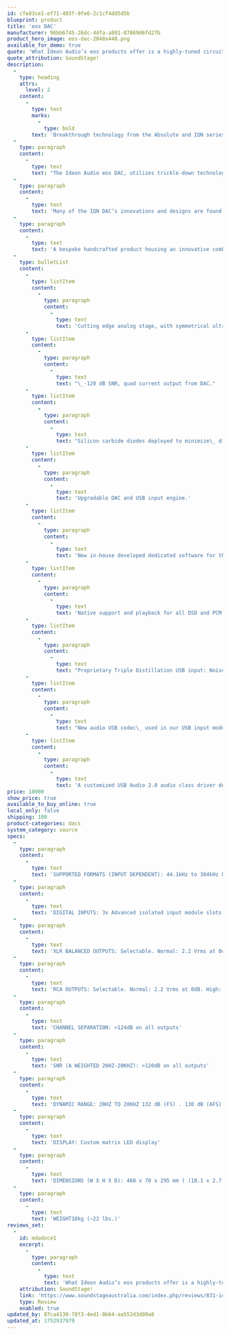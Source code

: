 ```yaml
---
id: cfe83ce1-ef71-493f-9fe6-2c1cf4dd5d5b
blueprint: product
title: 'eos DAC'
manufacturer: 96bb6745-26dc-4dfa-a891-87869d6fd27b
product_hero_image: eos-dac-2048x448.png
available_for_demo: true
quote: 'What Ideon Audio’s eos products offer is a highly-tuned circuit design featuring proprietary technologies, superbly engineered power supplies and very good general build quality. The big one is the performance. I can’t think of any audiophile and music lover left wanting with this combo'
quote_attribution: SoundStage!
description:
  -
    type: heading
    attrs:
      level: 2
    content:
      -
        type: text
        marks:
          -
            type: bold
        text: 'Breakthrough technology from the Absolute and IΩN series: an affordable reference DAC'
  -
    type: paragraph
    content:
      -
        type: text
        text: "The Ideon Audio eos DAC, utilizes trickle-down technologies and R&D gained, from our extensive work mostly with our IΩN DAC and our flagship Absolute Epsilon which has set new standards worldwide.\_"
  -
    type: paragraph
    content:
      -
        type: text
        text: 'Many of the IΩN DAC’s innovations and designs are found in the IΩN in its own scale. As with all Ideon offerings, the eos DAC is a fully proprietary design, with audio technologies developed in-house.'
  -
    type: paragraph
    content:
      -
        type: text
        text: 'A bespoke handcrafted product housing an innovative combination of high-performance design features and best-of-breed quality components.'
  -
    type: bulletList
    content:
      -
        type: listItem
        content:
          -
            type: paragraph
            content:
              -
                type: text
                text: 'Cutting edge analog stage, with symmetrical ultra-low noise power supply.'
      -
        type: listItem
        content:
          -
            type: paragraph
            content:
              -
                type: text
                text: "\_-120 dB SNR, quad current output from DAC."
      -
        type: listItem
        content:
          -
            type: paragraph
            content:
              -
                type: text
                text: "Silicon carbide diodes deployed to minimize\_ diode-rectification noise"
      -
        type: listItem
        content:
          -
            type: paragraph
            content:
              -
                type: text
                text: 'Upgradable DAC and USB input engine.'
      -
        type: listItem
        content:
          -
            type: paragraph
            content:
              -
                type: text
                text: 'New in-house developed dedicated software for the DAC chip (same as the Absolute E DAC). The upgradable chip firmware is developed by Ideon Audio in close cooperation with ESS.'
      -
        type: listItem
        content:
          -
            type: paragraph
            content:
              -
                type: text
                text: 'Native support and playback for all DSD and PCM formats/frequency rates'
      -
        type: listItem
        content:
          -
            type: paragraph
            content:
              -
                type: text
                text: "Proprietary Triple Distillation USB input: Noise Elimination.\_"
      -
        type: listItem
        content:
          -
            type: paragraph
            content:
              -
                type: text
                text: "New audio USB codec\_ used in our USB input module. A proprietary design, being the most current, state-of-the-art technology. The result; amazing, practically zero jitter, extremely low noise, super-fast processing, and extraordinary, natural sound quality."
      -
        type: listItem
        content:
          -
            type: paragraph
            content:
              -
                type: text
                text: 'A customized USB Audio 2.0 audio class driver developed for Windows. It’s optimized for low latency and low CPU load. Buffer depths can be adjusted to optimize settings for any given computer. The driver implements a transparent (bit-perfect) playback.'
price: 10000
show_price: true
available_to_buy_online: true
local_only: false
shipping: 100
product-categories: dacs
system_category: source
specs:
  -
    type: paragraph
    content:
      -
        type: text
        text: 'SUPPORTED FORMATS (INPUT DEPENDENT): 44.1kHz to 384kHz PCM up to 32 bits , Native DSD (up to 8X DSD)'
  -
    type: paragraph
    content:
      -
        type: text
        text: 'DIGITAL INPUTS: 3x Advanced isolated input module slots (USB, BNC, RCA)'
  -
    type: paragraph
    content:
      -
        type: text
        text: 'XLR BALANCED OUTPUTS: Selectable. Normal: 2.2 Vrms at 0dB. High: 4.4 Vrms at 0dB'
  -
    type: paragraph
    content:
      -
        type: text
        text: 'RCA OUTPUTS: Selectable. Normal: 2.2 Vrms at 0dB. High: 4.4 Vrms at 0dBTHD (A WEIGHTED 20HZ-20KHZ)< – 110dB on all outputs'
  -
    type: paragraph
    content:
      -
        type: text
        text: 'CHANNEL SEPARATION: >124dB on all outputs'
  -
    type: paragraph
    content:
      -
        type: text
        text: 'SNR (A WEIGHTED 20HZ-20KHZ): >120dB on all outputs'
  -
    type: paragraph
    content:
      -
        type: text
        text: 'DYNAMIC RANGE: 20HZ TO 20KHZ 132 dB (FS) . 130 dB (AFS)'
  -
    type: paragraph
    content:
      -
        type: text
        text: 'DISPLAY: Custom matrix LED display'
  -
    type: paragraph
    content:
      -
        type: text
        text: 'DIMENSIONS (W X H X D): 460 x 70 x 295 mm ( (18.1 x 2.7 x 11.6 in)'
  -
    type: paragraph
    content:
      -
        type: text
        text: 'WEIGHT10kg (~22 lbs.)'
reviews_set:
  -
    id: mdadvce1
    excerpt:
      -
        type: paragraph
        content:
          -
            type: text
            text: 'What Ideon Audio’s eos products offer is a highly-tuned circuit design featuring proprietary technologies, superbly engineered power supplies and very good general build quality. The big one is the performance. I can’t think of any audiophile and music lover left wanting with this combo. It performs extraordinarily well, functions completely trouble-free (at least during its tenure in-house) and inspires confidence in terms of its overall design.'
    attribution: SoundStage!
    link: 'https://www.soundstageaustralia.com/index.php/reviews/831-ideon-audio-eos-stream-eos-time-eos-dac'
    type: Review
    enabled: true
updated_by: 87ca4130-78f3-4ed1-8b64-aa552d3d08a8
updated_at: 1752937979
---
```

